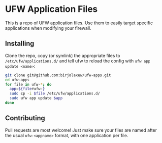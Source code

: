 # UFW Application Files

This is a repo of UFW application files. Use them to easily target specific applications when modifying your firewall.

## Installing

Clone the repo, copy (or symlink) the appropriate files to `/etc/ufw/applications.d/` and tell ufw to reload the config with `ufw app update <name>`:

```bash
git clone git@github.com:birjolaxew/ufw-apps.git
cd ufw-apps
for file in ufw-*; do
  app=${file#ufw-}
  sudo cp -i $file /etc/ufw/applications.d/
  sudo ufw app update $app
done
```

## Contributing

Pull requests are most welcome! Just make sure your files are named after the usual `ufw-<appname>` format, with one application per file.